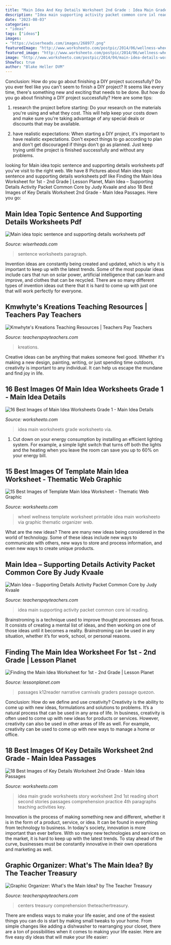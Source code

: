 ```yaml
---
title: "Main Idea And Key Details Worksheet 2nd Grade : Idea Main Grade Worksheets Story Worksheet 2nd 1st Reading Short Second Stories Passages Comprehension Practice 4th Paragraphs Teaching Activities Key"
description: "Idea main supporting activity packet common core ixl reading"
date: "2023-08-03"
categories:
- "ideas"
tags: ["ideas"]
images:
- "https://wiserheads.com/images/268977.png"
featuredImage: "http://www.worksheeto.com/postpic/2014/06/wellness-wheel-worksheet-printable-template_552043.png"
featured_image: "http://www.worksheeto.com/postpic/2014/06/wellness-wheel-worksheet-printable-template_552043.png"
image: "http://www.worksheeto.com/postpic/2014/04/main-idea-details-worksheets_396438.png"
ShowToc: true
author: "Blake Heller DVM"
---
```



Conclusion: How do you go about finishing a DIY project successfully?
Do you ever feel like you can't seem to finish a DIY project? It seems like every time, there's something new and exciting that needs to be done. But how do you go about finishing a DIY project successfully? Here are some tips: 
1. research the project before starting: Do your research on the materials you're using and what they cost. This will help keep your costs down and make sure you're taking advantage of any special deals or discounts that may be available. 

2. have realistic expectations: When starting a DIY project, it's important to have realistic expectations. Don't expect things to go according to plan and don't get discouraged if things don't go as planned. Just keep trying until the project is finished successfully and without any problems. 


	

		
looking for Main idea topic sentence and supporting details worksheets pdf you've visit to the right web. We have 8 Pictures about Main idea topic sentence and supporting details worksheets pdf like Finding the Main Idea Worksheet for 1st - 2nd Grade | Lesson Planet, Main Idea – Supporting Details Activity Packet Common Core by Judy Kvaale and also 18 Best Images of Key Details Worksheet 2nd Grade - Main Idea Passages. Here you go:
		
    
## Main Idea Topic Sentence And Supporting Details Worksheets Pdf

<img loading=lazy src="https://wiserheads.com/images/268977.png" onerror="this.onerror=null;this.src='https://tse1.mm.bing.net/th?id=OIP.UK5h0q4ozEW6uDFw5PKO4wHaJ8&amp;pid=15.1';" alt="Main idea topic sentence and supporting details worksheets pdf">

_Source: wiserheads.com_

>sentence worksheets paragraph. 

	

Invention ideas are constantly being created and updated, which is why it is important to keep up with the latest trends. Some of the most popular ideas include cars that run on solar power, artificial intelligence that can learn and improve, and clothes that can be recycled. There are so many different types of invention ideas out there that it is hard to come up with just one that will work perfectly for everyone.

    
## Kmwhyte&#039;s Kreations Teaching Resources | Teachers Pay Teachers

<img loading=lazy src="https://ecdn.teacherspayteachers.com/thumbitem/Main-Idea-Quiz-059056400-1384727617/original-982142-1.jpg" onerror="this.onerror=null;this.src='https://tse2.mm.bing.net/th?id=OIP.FkEgxtaL4WUvK6jHFcfFKgAAAA&amp;pid=15.1';" alt="Kmwhyte&#039;s Kreations Teaching Resources | Teachers Pay Teachers">

_Source: teacherspayteachers.com_

>kreations. 

	

Creative ideas can be anything that makes someone feel good. Whether it's making a new design, painting, writing, or just spending time outdoors, creativity is important to any individual. It can help us escape the mundane and find joy in life.

    
## 16 Best Images Of Main Idea Worksheets Grade 1 - Main Idea Details

<img loading=lazy src="http://www.worksheeto.com/postpic/2014/04/main-idea-details-worksheets_396438.png" onerror="this.onerror=null;this.src='https://tse1.mm.bing.net/th?id=OIP.CzqX6YJMOI6-W6bJkCi3wwHaJ4&amp;pid=15.1';" alt="16 Best Images of Main Idea Worksheets Grade 1 - Main Idea Details">

_Source: worksheeto.com_

>idea main worksheets grade worksheeto via. 

	

1. Cut down on your energy consumption by installing an efficient lighting system. For example, a simple light switch that turns off both the lights and the heating when you leave the room can save you up to 60% on your energy bill.

    
## 15 Best Images Of Template Main Idea Worksheet - Thematic Web Graphic

<img loading=lazy src="http://www.worksheeto.com/postpic/2014/06/wellness-wheel-worksheet-printable-template_552043.png" onerror="this.onerror=null;this.src='https://tse1.mm.bing.net/th?id=OIP.tHFhhMglwRim7k3qurZw9AHaJl&amp;pid=15.1';" alt="15 Best Images of Template Main Idea Worksheet - Thematic Web Graphic">

_Source: worksheeto.com_

>wheel wellness template worksheet printable idea main worksheeto via graphic thematic organizer web. 

	

What are the new ideas?
There are many new ideas being considered in the world of technology. Some of these ideas include new ways to communicate with others, new ways to store and process information, and even new ways to create unique products.

    
## Main Idea – Supporting Details Activity Packet Common Core By Judy Kvaale

<img loading=lazy src="https://ecdn.teacherspayteachers.com/thumbitem/Main-Idea-Supporting-Details-Activity-Packet-Common-Core-1470059502/original-545271-2.jpg" onerror="this.onerror=null;this.src='https://tse3.mm.bing.net/th?id=OIP.bn-wIPowO4yK0IwohoBeewAAAA&amp;pid=15.1';" alt="Main Idea – Supporting Details Activity Packet Common Core by Judy Kvaale">

_Source: teacherspayteachers.com_

>idea main supporting activity packet common core ixl reading. 

	

Brainstroming is a technique used to improve thought processes and focus. It consists of creating a mental list of ideas, and then working on one of those ideas until it becomes a reality. Brainstroming can be used in any situation, whether it’s for work, school, or personal reasons.

    
## Finding The Main Idea Worksheet For 1st - 2nd Grade | Lesson Planet

<img loading=lazy src="http://content.lessonplanet.com/resources/thumbnails/30609/large/bwluav9tywdpy2symde3mdmymi0xmtcxmy0xawjienjwlmpwzw.jpg?1490175229" onerror="this.onerror=null;this.src='https://tse1.mm.bing.net/th?id=OIP.rkPEBjV90-_D9eHfTMgmPwAAAA&amp;pid=15.1';" alt="Finding the Main Idea Worksheet for 1st - 2nd Grade | Lesson Planet">

_Source: lessonplanet.com_

>passages k12reader narrative carnivals graders passage quezon. 

	

Conclusion: How do we define and use creativity?
Creativity is the ability to come up with new ideas, formulations and solutions to problems. It’s a natural process that can be used in any area of life. In business, creativity is often used to come up with new ideas for products or services. However, creativity can also be used in other areas of life as well. For example, creativity can be used to come up with new ways to manage a home or office.

    
## 18 Best Images Of Key Details Worksheet 2nd Grade - Main Idea Passages

<img loading=lazy src="http://www.worksheeto.com/postpic/2011/08/main-idea-story-worksheets_552228.jpg" onerror="this.onerror=null;this.src='https://tse1.mm.bing.net/th?id=OIP.IjZJRoVdrIxkdiQ8qwgwFAHaJk&amp;pid=15.1';" alt="18 Best Images of Key Details Worksheet 2nd Grade - Main Idea Passages">

_Source: worksheeto.com_

>idea main grade worksheets story worksheet 2nd 1st reading short second stories passages comprehension practice 4th paragraphs teaching activities key. 

	

Innovation is the process of making something new and different, whether it is in the form of a product, service, or idea. It can be found in everything from technology to business. In today's society, innovation is more important than ever before. With so many new technologies and services on the market, it is hard to keep up with the latest trends. To stay ahead of the curve, businesses must be constantly innovative in their own operations and marketing as well.

    
## Graphic Organizer: What&#039;s The Main Idea? By The Teacher Treasury

<img loading=lazy src="https://ecdn.teacherspayteachers.com/thumbitem/Graphic-Organizer-Whats-the-Main-Idea-1657186-1500873445/original-1657186-3.jpg" onerror="this.onerror=null;this.src='https://tse4.mm.bing.net/th?id=OIP.YM_lRJFxpfxv36YlXDTQYwAAAA&amp;pid=15.1';" alt="Graphic Organizer: What&#039;s the Main Idea? by The Teacher Treasury">

_Source: teacherspayteachers.com_

>centers treasury comprehension theteachertreasury. 

	

There are endless ways to make your life easier, and one of the easiest things you can do is start by making small tweaks to your home. From simple changes like adding a dishwasher to rearranging your closet, there are a ton of possibilities when it comes to making your life easier. Here are five easy diy ideas that will make your life easier: 

